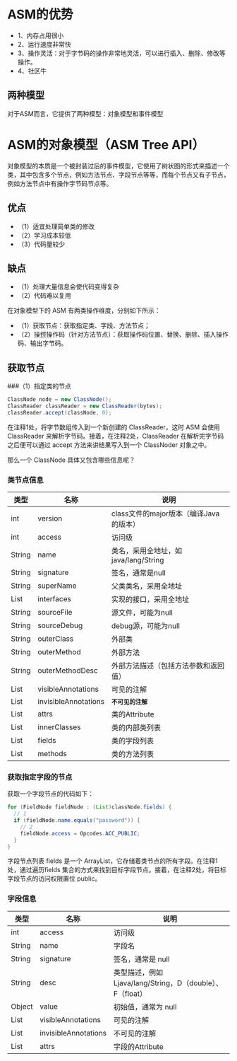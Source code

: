 # ASM的优势
* 1、内存占用很小
* 2、运行速度非常快
* 3、操作灵活：对于字节码的操作非常地灵活，可以进行插入、删除、修改等操作。
* 4、社区牛

## 两种模型
对于ASM而言，它提供了两种模型：对象模型和事件模型

# ASM的对象模型（ASM Tree API）
对象模型的本质是一个被封装过后的事件模型，它使用了树状图的形式来描述一个类，其中包含多个节点，例如方法节点、字段节点等等，而每个节点又有子节点，例如方法节点中有操作字节码节点等。

## 优点
* （1）适宜处理简单类的修改
* （2）学习成本较低
* （3）代码量较少

## 缺点
* （1）处理大量信息会使代码变得复杂
* （2）代码难以复用

在对象模型下的 ASM 有两类操作维度，分别如下所示：
* （1）获取节点：获取指定类、字段、方法节点；
* （2）操控操作码（针对方法节点）：获取操作码位置、替换、删除、插入操作码、输出字节码。

## 获取节点
###（1）指定类的节点
```java
ClassNode node = new ClassNode();
ClassReader classReader = new ClassReader(bytes);
classReader.accept(classNode, 0);
```
在注释1处，将字节数组传入到一个新创建的 ClassReader，这时 ASM 会使用 ClassReader 来解析字节码。接着，在注释2处，ClassReader 在解析完字节码之后便可以通过 accept 方法来讲结果写入到一个 ClassNoder 对象之中。

那么一个 ClassNode 具体又包含哪些信息呢？

### 类节点信息
|类型|名称|说明|
|-|-|-|
|int|version|class文件的major版本（编译Java的版本）|
|int|access|访问级|
|String|name|类名，采用全地址，如java/lang/String|
|String|signature|签名，通常是null|
|String|superName|父类类名，采用全地址|
|List|interfaces|实现的接口，采用全地址|
|String|sourceFile|源文件，可能为null|
|String|sourceDebug|debug源，可能为null|
|String|outerClass|外部类|
|String|outerMethod|外部方法|
|String|outerMethodDesc|外部方法描述（包括方法参数和返回值）|
|List|visibleAnnotations|可见的注解|
|List|invisibleAnnotations|**`不可见的注解`**|
|List|attrs|类的Attribute|
|List|innerClasses|类的内部类列表|
|List|fields|类的字段列表|
|List|methods|类的方法列表|

### 获取指定字段的节点
获取一个字段节点的代码如下：
```java
for (FieldNode fieldNode : (List)classNode.fields) {
  // 1
  if (fieldNode.name.equals("password")) {
    // 2
    fieldNode.access = Opcodes.ACC_PUBLIC;  
  }  
}
```
字段节点列表 fields 是一个 ArrayList，它存储着类节点的所有字段。在注释1处，通过遍历fields 集合的方式来找到目标字段节点。接着，在注释2处，将目标字段节点的访问权限置位 public。

### 字段信息
|类型|名称|说明|
|-|-|-|
|int|access|访问级|
|String|name|字段名|
|String|signature|签名，通常是 null|
|String|desc|类型描述，例如 Ljava/lang/String，D（double）、F（float）|
|Object|value|初始值，通常为 null|
|List|visibleAnnotations|可见的注解|
|List|invisibleAnnotations|不可见的注解|
|List|attrs|字段的Attribute|



















